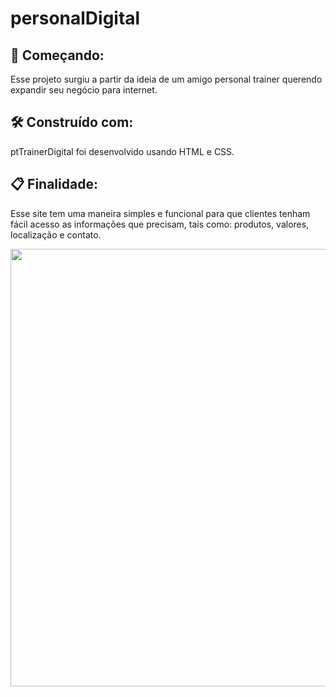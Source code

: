 # personalDigital
## 🚀 Começando:

Esse projeto surgiu a partir da ideia de um amigo personal trainer querendo expandir seu negócio para internet.

## 🛠️ Construído com:
ptTrainerDigital foi desenvolvido usando HTML e CSS.

## 📋 Finalidade:
Esse site tem uma maneira simples e funcional para que clientes tenham fácil acesso as informações que precisam, tais como: produtos, valores, localização e contato.
<div align="center">
<img src="" width="700px" />
</div>
